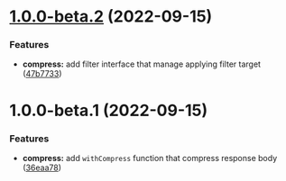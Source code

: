 # [1.0.0-beta.2](https://github.com/httpland/http-compress/compare/1.0.0-beta.1...1.0.0-beta.2) (2022-09-15)


### Features

* **compress:** add filter interface that manage applying filter target ([47b7733](https://github.com/httpland/http-compress/commit/47b7733b96aa731e2d07455711a44e100fe79039))

# 1.0.0-beta.1 (2022-09-15)


### Features

* **compress:** add `withCompress` function that compress response body ([36eaa78](https://github.com/httpland/http-compress/commit/36eaa78c09bea0cbc2a4e909a52cd43c3d5dd38b))
